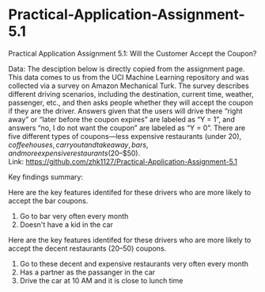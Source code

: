 # Practical-Application-Assignment-5.1
Practical Application Assignment 5.1: Will the Customer Accept the Coupon?

Data: The desciption below is directly copied from the assignment page. This data comes to us from the UCI Machine Learning repository and was collected via a survey on Amazon Mechanical Turk. The survey describes different driving scenarios, including the destination, current time, weather, passenger, etc., and then asks people whether they will accept the coupon if they are the driver. Answers given that the users will drive there “right away” or “later before the coupon expires” are labeled as “Y = 1”, and answers “no, I do not want the coupon” are labeled as “Y = 0”. There are five different types of coupons—less expensive restaurants (under $20), coffee houses, carry out and take away, bars, and more expensive restaurants ($20–$50).  
Link: https://github.com/zhk1127/Practical-Application-Assignment-5.1

Key findings summary:  

Here are the key features identifed for these drivers who are more likely to accept the bar coupons.  
1. Go to bar very often every month  
2. Doesn't have a kid in the car


Here are the key features identifed for these drivers who are more likely to accept the decent restaurants ($20–$50) coupons.  
1. Go to these decent and expensive restaurants very often every month  
2. Has a partner as the passanger in the car  
3. Drive the car at 10 AM and it is close to lunch time  
